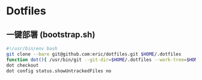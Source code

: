 # Dotfiles

## 一键部署 (bootstrap.sh)

```bash
#!/usr/bin/env bash
git clone --bare git@github.com:eric/dotfiles.git $HOME/.dotfiles
function dot(){ /usr/bin/git --git-dir=$HOME/.dotfiles --work-tree=$HOME "$@"; }
dot checkout
dot config status.showUntrackedFiles no
```
